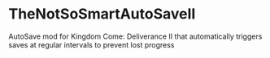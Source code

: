 # TheNotSoSmartAutoSaveII
AutoSave mod for Kingdom Come: Deliverance II that automatically triggers saves at regular intervals to prevent lost progress

